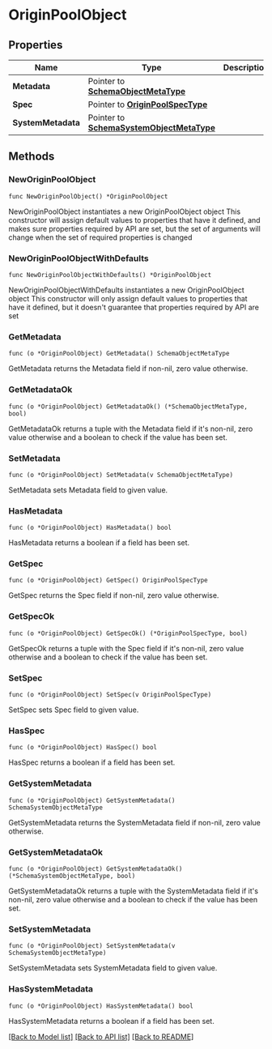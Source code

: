 # OriginPoolObject

## Properties

Name | Type | Description | Notes
------------ | ------------- | ------------- | -------------
**Metadata** | Pointer to [**SchemaObjectMetaType**](SchemaObjectMetaType.md) |  | [optional] 
**Spec** | Pointer to [**OriginPoolSpecType**](OriginPoolSpecType.md) |  | [optional] 
**SystemMetadata** | Pointer to [**SchemaSystemObjectMetaType**](SchemaSystemObjectMetaType.md) |  | [optional] 

## Methods

### NewOriginPoolObject

`func NewOriginPoolObject() *OriginPoolObject`

NewOriginPoolObject instantiates a new OriginPoolObject object
This constructor will assign default values to properties that have it defined,
and makes sure properties required by API are set, but the set of arguments
will change when the set of required properties is changed

### NewOriginPoolObjectWithDefaults

`func NewOriginPoolObjectWithDefaults() *OriginPoolObject`

NewOriginPoolObjectWithDefaults instantiates a new OriginPoolObject object
This constructor will only assign default values to properties that have it defined,
but it doesn't guarantee that properties required by API are set

### GetMetadata

`func (o *OriginPoolObject) GetMetadata() SchemaObjectMetaType`

GetMetadata returns the Metadata field if non-nil, zero value otherwise.

### GetMetadataOk

`func (o *OriginPoolObject) GetMetadataOk() (*SchemaObjectMetaType, bool)`

GetMetadataOk returns a tuple with the Metadata field if it's non-nil, zero value otherwise
and a boolean to check if the value has been set.

### SetMetadata

`func (o *OriginPoolObject) SetMetadata(v SchemaObjectMetaType)`

SetMetadata sets Metadata field to given value.

### HasMetadata

`func (o *OriginPoolObject) HasMetadata() bool`

HasMetadata returns a boolean if a field has been set.

### GetSpec

`func (o *OriginPoolObject) GetSpec() OriginPoolSpecType`

GetSpec returns the Spec field if non-nil, zero value otherwise.

### GetSpecOk

`func (o *OriginPoolObject) GetSpecOk() (*OriginPoolSpecType, bool)`

GetSpecOk returns a tuple with the Spec field if it's non-nil, zero value otherwise
and a boolean to check if the value has been set.

### SetSpec

`func (o *OriginPoolObject) SetSpec(v OriginPoolSpecType)`

SetSpec sets Spec field to given value.

### HasSpec

`func (o *OriginPoolObject) HasSpec() bool`

HasSpec returns a boolean if a field has been set.

### GetSystemMetadata

`func (o *OriginPoolObject) GetSystemMetadata() SchemaSystemObjectMetaType`

GetSystemMetadata returns the SystemMetadata field if non-nil, zero value otherwise.

### GetSystemMetadataOk

`func (o *OriginPoolObject) GetSystemMetadataOk() (*SchemaSystemObjectMetaType, bool)`

GetSystemMetadataOk returns a tuple with the SystemMetadata field if it's non-nil, zero value otherwise
and a boolean to check if the value has been set.

### SetSystemMetadata

`func (o *OriginPoolObject) SetSystemMetadata(v SchemaSystemObjectMetaType)`

SetSystemMetadata sets SystemMetadata field to given value.

### HasSystemMetadata

`func (o *OriginPoolObject) HasSystemMetadata() bool`

HasSystemMetadata returns a boolean if a field has been set.


[[Back to Model list]](../README.md#documentation-for-models) [[Back to API list]](../README.md#documentation-for-api-endpoints) [[Back to README]](../README.md)


